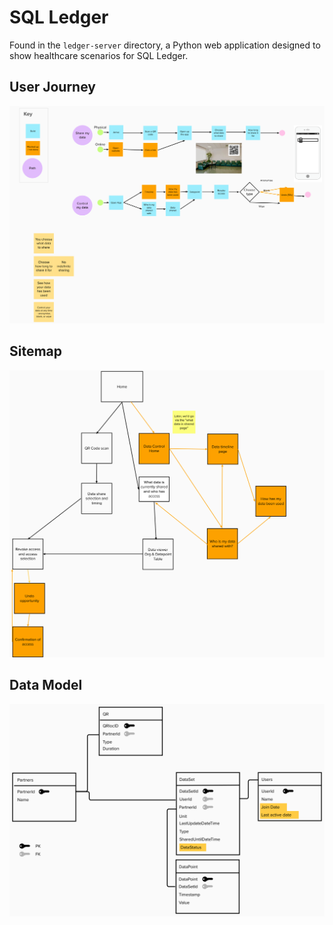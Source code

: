 # SQL Ledger
Found in the `ledger-server` directory, a Python web application designed to show healthcare scenarios for SQL Ledger.

## User Journey
![](./sql-ledger-images/user-journey.png)
## Sitemap
![](./sql-ledger-images/sitemap.png)
## Data Model
![](./sql-ledger-images/data-model.png)